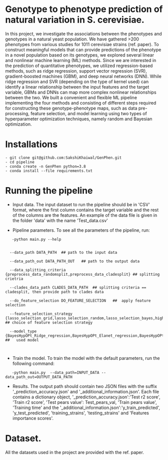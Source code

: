 # Genotype to phenotype prediction of natural variation in S. cerevisiae.

In this project, we investigate the associations between the phenotypes and genotypes in a natural yeast population. We have gathered >200 phenotypes from various studies for 1011 cerevisiae strains (ref. paper). To construct meaningful models that can provide predictions of the phenotype in a novel population based on its genotypes, we explored several linear and nonlinear machine learning (ML) methods. Since we are interested in the prediction of quantitative phenotypes, we utilized regression-based methods, such as ridge regression, support vector regression (SVR), gradient-boosted machines (GBM), and deep neural networks (DNN). While ridge regression and SVR (depending on the type of kernel used) can identify a linear relationship between the input features and the target variable, GBMs and DNNs can map more complex nonlinear relationships between the two. We built a convenient and flexible ML pipeline implementing the four methods and consisting of different steps required for constructing these genotype-phenotype maps, such as data pre-processing, feature selection, and model learning using two types of hyperparameter optimization techniques, namely random and Bayesian optimization.


# Installations
```
- git clone git@github.com:SakshiKhaiwal/GenPhen.git
- cd pipeline
- conda create -n GenPhen python=3.8
- conda install --file requirements.txt
```


# Running the pipeline

</details>

- Input data.
The input dataset to run the pipeline should be in 'CSV' format, where the first column contains the target variable and the rest of the columns are the features. An example of the data file is given in the folder 'data' with the name 'Test_data.csv'

- Pipeline parameters.
To see all the parameters of the pipeline, run:
```
   -python main.py --help
```

```

  --data_path DATA_PATH  ## path to the input data
                      
  --data_path_out DATA_PATH_OUT   ## path to the output data
                      
  --data_splitting_criteria {preprocess_data_randomsplit,preprocess_data_cladesplit} ## splitting crietria

  --clades_data_path CLADES_DATA_PATH  ## splitting criteria == cladesplit, then provide path to clades data
                      
  --do_feature_selection DO_FEATURE_SELECTION   ##  apply feature selection
                    
  --feature_selection_strategy {lasso_selection_grid,lasso_selection_random,lasso_selection_bayes,high_lasso} ## choice of feature selection strategy
                      
  --model_type {BayesHypOPt_Ridge_regression,BayesHypOPt_Elanet_regression,BayesHypOPt_GBM_regression,BayesHypOPt_SVR_regression,BayesHypOPt_NN_regression,RandHypOPt_Ridge_regression,RandHypOPt_Elanet_regression,RandHypOPt_GBM_regression,RandHypOPt_SVR_regression,RandHypOPt_NN_regression} ##   used model
                    


```
- Train the model. 
To train the model with the default parameters, run the following command:
```
   -python main.py  --data_path=INPUT_DATA --data_path_out=OUTPUT_DATA_PATH
```


- Results.
The output path should contain two JSON files with the suffix '_prediction_accuracy.json' and '_additional_information.json'. Each file contains a dictionary object, '_prediction_accuracy.json':'Test r2 score', 'Train r2 score', 'Test pears value': Test_pears_val, 'Train pears value', 'Training time' and the '_additional_information.json':'y_train_predicted', 'y_test_predicted', 'training_strains', 'testing_strains' and 'Features importance scores'.

# Dataset.
All the datasets used in the project are provided with the ref. paper.

